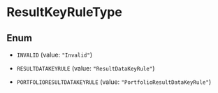 

# ResultKeyRuleType

## Enum


* `INVALID` (value: `"Invalid"`)

* `RESULTDATAKEYRULE` (value: `"ResultDataKeyRule"`)

* `PORTFOLIORESULTDATAKEYRULE` (value: `"PortfolioResultDataKeyRule"`)



